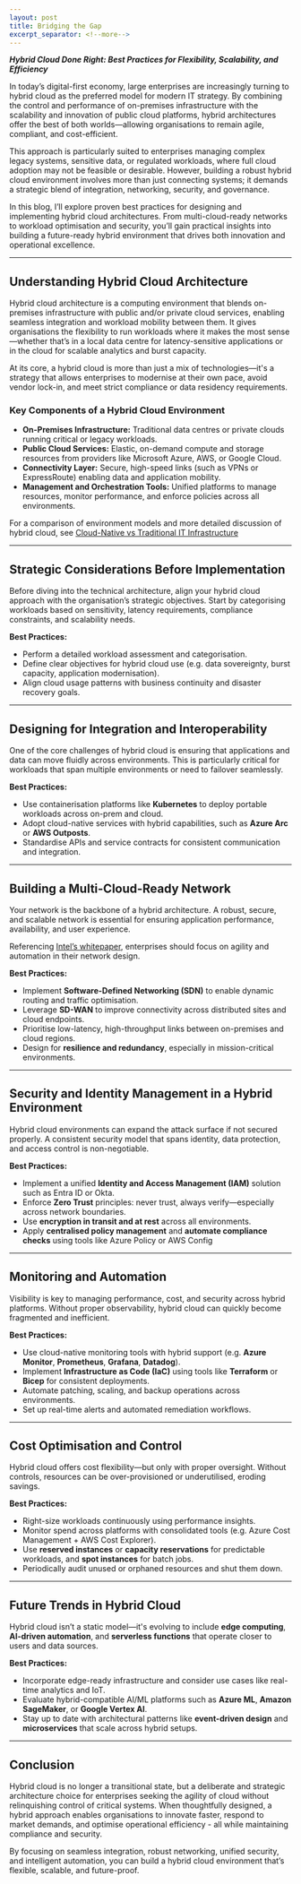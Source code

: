 ```yaml
---
layout: post
title: Bridging the Gap
excerpt_separator: <!--more-->
---
```


***Hybrid Cloud Done Right: Best Practices for Flexibility, Scalability, and Efficiency***

In today’s digital-first economy, large enterprises are increasingly turning to hybrid cloud as the preferred model for modern IT strategy. By combining the control and performance of on-premises infrastructure with the scalability and innovation of public cloud platforms, hybrid architectures offer the best of both worlds—allowing organisations to remain agile, compliant, and cost-efficient.

<!--more-->
This approach is particularly suited to enterprises managing complex legacy systems, sensitive data, or regulated workloads, where full cloud adoption may not be feasible or desirable. However, building a robust hybrid cloud environment involves more than just connecting systems; it demands a strategic blend of integration, networking, security, and governance.

In this blog, I’ll explore proven best practices for designing and implementing hybrid cloud architectures. From multi-cloud-ready networks to workload optimisation and security, you’ll gain practical insights into building a future-ready hybrid environment that drives both innovation and operational excellence.

---

## Understanding Hybrid Cloud Architecture

Hybrid cloud architecture is a computing environment that blends on-premises infrastructure with public and/or private cloud services, enabling seamless integration and workload mobility between them. It gives organisations the flexibility to run workloads where it makes the most sense—whether that’s in a local data centre for latency-sensitive applications or in the cloud for scalable analytics and burst capacity.

At its core, a hybrid cloud is more than just a mix of technologies—it's a strategy that allows enterprises to modernise at their own pace, avoid vendor lock-in, and meet strict compliance or data residency requirements.

### Key Components of a Hybrid Cloud Environment

- **On-Premises Infrastructure:** Traditional data centres or private clouds running critical or legacy workloads.
- **Public Cloud Services:** Elastic, on-demand compute and storage resources from providers like Microsoft Azure, AWS, or Google Cloud.
- **Connectivity Layer:** Secure, high-speed links (such as VPNs or ExpressRoute) enabling data and application mobility.
- **Management and Orchestration Tools:** Unified platforms to manage resources, monitor performance, and enforce policies across all environments.

For a comparison of environment models and more detailed discussion of hybrid cloud, see [Cloud-Native vs Traditional IT Infrastructure](https://abunning.uk/blog/2024/12/cloud-native-vs-traditional-infrastructure)

---

## Strategic Considerations Before Implementation

Before diving into the technical architecture, align your hybrid cloud approach with the organisation’s strategic objectives. Start by categorising workloads based on sensitivity, latency requirements, compliance constraints, and scalability needs.

**Best Practices:**

- Perform a detailed workload assessment and categorisation.
- Define clear objectives for hybrid cloud use (e.g. data sovereignty, burst capacity, application modernisation).
- Align cloud usage patterns with business continuity and disaster recovery goals.

---

## Designing for Integration and Interoperability

One of the core challenges of hybrid cloud is ensuring that applications and data can move fluidly across environments. This is particularly critical for workloads that span multiple environments or need to failover seamlessly.

**Best Practices:**

- Use containerisation platforms like **Kubernetes** to deploy portable workloads across on-prem and cloud.
- Adopt cloud-native services with hybrid capabilities, such as **Azure Arc** or **AWS Outposts**.
- Standardise APIs and service contracts for consistent communication and integration.

---

## Building a Multi-Cloud-Ready Network

Your network is the backbone of a hybrid architecture. A robust, secure, and scalable network is essential for ensuring application performance, availability, and user experience.

Referencing [Intel’s whitepaper](https://www.intel.com/content/www/us/en/it-management/intel-it-best-practices/building-a-multi-cloud-ready-enterprise-network-paper.html), enterprises should focus on agility and automation in their network design.

**Best Practices:**

- Implement **Software-Defined Networking (SDN)** to enable dynamic routing and traffic optimisation.
- Leverage **SD-WAN** to improve connectivity across distributed sites and cloud endpoints.
- Prioritise low-latency, high-throughput links between on-premises and cloud regions.
- Design for **resilience and redundancy**, especially in mission-critical environments.

---

## Security and Identity Management in a Hybrid Environment

Hybrid cloud environments can expand the attack surface if not secured properly. A consistent security model that spans identity, data protection, and access control is non-negotiable.

**Best Practices:**

- Implement a unified **Identity and Access Management (IAM)** solution such as Entra ID or Okta.
- Enforce **Zero Trust** principles: never trust, always verify—especially across network boundaries.
- Use **encryption in transit and at rest** across all environments.
- Apply **centralised policy management** and **automate compliance checks** using tools like Azure Policy or AWS Config

---

## Monitoring and Automation

Visibility is key to managing performance, cost, and security across hybrid platforms. Without proper observability, hybrid cloud can quickly become fragmented and inefficient.

**Best Practices:**

- Use cloud-native monitoring tools with hybrid support (e.g. **Azure Monitor**, **Prometheus**, **Grafana**, **Datadog**).
- Implement **Infrastructure as Code (IaC)** using tools like **Terraform** or **Bicep** for consistent deployments.
- Automate patching, scaling, and backup operations across environments.
- Set up real-time alerts and automated remediation workflows.

---

## Cost Optimisation and Control

Hybrid cloud offers cost flexibility—but only with proper oversight. Without controls, resources can be over-provisioned or underutilised, eroding savings.

**Best Practices:**

- Right-size workloads continuously using performance insights.
- Monitor spend across platforms with consolidated tools (e.g. Azure Cost Management + AWS Cost Explorer).
- Use **reserved instances** or **capacity reservations** for predictable workloads, and **spot instances** for batch jobs.
- Periodically audit unused or orphaned resources and shut them down.

---

## Future Trends in Hybrid Cloud

Hybrid cloud isn’t a static model—it's evolving to include **edge computing**, **AI-driven automation**, and **serverless functions** that operate closer to users and data sources.

**Best Practices:**

- Incorporate edge-ready infrastructure and consider use cases like real-time analytics and IoT.
- Evaluate hybrid-compatible AI/ML platforms such as **Azure ML**, **Amazon SageMaker**, or **Google Vertex AI**.
- Stay up to date with architectural patterns like **event-driven design** and **microservices** that scale across hybrid setups.

---

## Conclusion

Hybrid cloud is no longer a transitional state, but a deliberate and strategic architecture choice for enterprises seeking the agility of cloud without relinquishing control of critical systems. When thoughtfully designed, a hybrid approach enables organisations to innovate faster, respond to market demands, and optimise operational efficiency - all while maintaining compliance and security.

By focusing on seamless integration, robust networking, unified security, and intelligent automation, you can build a hybrid cloud environment that’s flexible, scalable, and future-proof.
